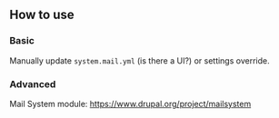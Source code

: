 


## How to use

### Basic

Manually update `system.mail.yml` (is there a UI?) or settings override.

### Advanced

Mail System module: https://www.drupal.org/project/mailsystem
